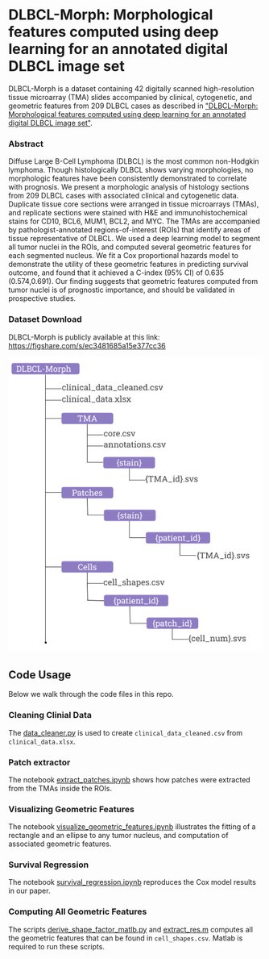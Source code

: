 # DLBCL-Morph: Morphological features computed using deep learning for an annotated digital DLBCL image set 

DLBCL-Morph is a dataset containing 42 digitally scanned high-resolution tissue microarray (TMA) slides accompanied by clinical, cytogenetic, and geometric features from 209 DLBCL cases as described in ["DLBCL-Morph: Morphological features computed using deep learning for an annotated digital DLBCL image set"](https://arxiv.org/abs/2009.08123).  

### Abstract
Diffuse Large B-Cell Lymphoma (DLBCL) is the most common non-Hodgkin lymphoma. Though histologically DLBCL shows varying morphologies, no morphologic features have been consistently demonstrated to correlate with prognosis. We present a morphologic analysis of histology sections from 209 DLBCL cases with associated clinical and cytogenetic data. Duplicate tissue core sections were arranged in tissue microarrays (TMAs), and replicate sections were stained with H\&E and immunohistochemical stains for CD10, BCL6, MUM1, BCL2, and MYC. The TMAs are accompanied by pathologist-annotated regions-of-interest (ROIs) that identify areas of tissue representative of DLBCL. We used a deep learning model to segment all tumor nuclei in the ROIs, and computed several geometric features for each segmented nucleus. We fit a Cox proportional hazards model to demonstrate the utility of these geometric features in predicting survival outcome, and found that it achieved a C-index (95\% CI) of 0.635 (0.574,0.691). Our finding suggests that geometric features computed from tumor nuclei is of prognostic importance, and should be validated in prospective studies.

### Dataset Download
DLBCL-Morph is publicly available at this link: https://figshare.com/s/ec3481685a15e377cc36

![Folder Structure](images/folder_structure.png)

## Code Usage
Below we walk through the code files in this repo.

### Cleaning Clinial Data
The [data\_cleaner.py](https://github.com/stanfordmlgroup/DLBCL-Morph/blob/master/scripts/data_cleaner.py) is used to create `clinical_data_cleaned.csv` from `clinical_data.xlsx`. 

### Patch extractor
The notebook [extract\_patches.ipynb](https://github.com/stanfordmlgroup/DLBCL-Morph/blob/master/notebooks/extract_patches.ipynb) shows how patches were extracted from the TMAs inside the ROIs. 

### Visualizing Geometric Features
The notebook [visualize\_geometric\_features.ipynb](https://github.com/stanfordmlgroup/DLBCL-Morph/blob/master/notebooks/visualize_geometric_features.ipynb) illustrates the fitting of a rectangle and an ellipse to any tumor nucleus, and computation of associated geometric features.

### Survival Regression
The notebook [survival\_regression.ipynb](https://github.com/stanfordmlgroup/DLBCL-Morph/blob/master/notebooks/survival_regression.ipynb) reproduces the Cox model results in our paper.

### Computing All Geometric Features
The scripts [derive\_shape\_factor\_matlb.py](https://github.com/stanfordmlgroup/DLBCL-Morph/blob/master/scripts/derive_shape_factor_matlb.py) and [extract\_res.m](https://github.com/stanfordmlgroup/DLBCL-Morph/blob/master/scripts/extract_res.m) computes all the geometric features that can be found in `cell_shapes.csv`. Matlab is required to run these scripts.
